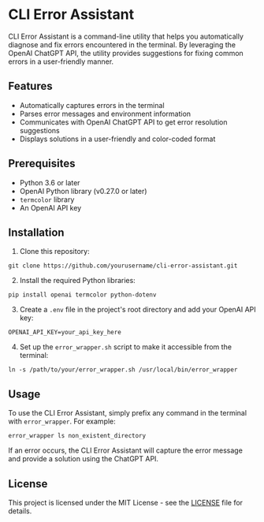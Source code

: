 # CLI Error Assistant

CLI Error Assistant is a command-line utility that helps you automatically diagnose and fix errors encountered in the terminal. By leveraging the OpenAI ChatGPT API, the utility provides suggestions for fixing common errors in a user-friendly manner.

## Features

- Automatically captures errors in the terminal
- Parses error messages and environment information
- Communicates with OpenAI ChatGPT API to get error resolution suggestions
- Displays solutions in a user-friendly and color-coded format

## Prerequisites

- Python 3.6 or later
- OpenAI Python library (v0.27.0 or later)
- `termcolor` library
- An OpenAI API key

## Installation

1. Clone this repository:

```
git clone https://github.com/yourusername/cli-error-assistant.git
```

2. Install the required Python libraries:

```
pip install openai termcolor python-dotenv
```

3. Create a `.env` file in the project's root directory and add your OpenAI API key:

```
OPENAI_API_KEY=your_api_key_here
```

4. Set up the `error_wrapper.sh` script to make it accessible from the terminal:

```
ln -s /path/to/your/error_wrapper.sh /usr/local/bin/error_wrapper
```

## Usage

To use the CLI Error Assistant, simply prefix any command in the terminal with `error_wrapper`. For example:

```
error_wrapper ls non_existent_directory
```

If an error occurs, the CLI Error Assistant will capture the error message and provide a solution using the ChatGPT API.

## License

This project is licensed under the MIT License - see the [LICENSE](LICENSE) file for details. 
